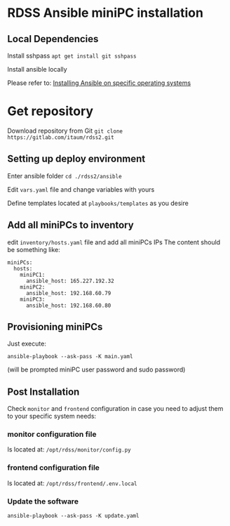 # RDSS Ansible miniPC installation



## Local Dependencies



Install sshpass `apt get install git sshpass`

Install ansible locally

Please refer to:
[Installing Ansible on specific operating systems](https://docs.ansible.com/ansible/latest/installation_guide/intro_installation.html#installing-ansible-on-specific-operating-systems)


# Get repository
Download repository from Git `git clone https://gitlab.com/itaum/rdss2.git`


## Setting up deploy environment
Enter ansible folder ``cd ./rdss2/ansible``

Edit `vars.yaml` file and change variables with yours

Define templates located at `playbooks/templates` as you desire

## Add all miniPCs to inventory

edit `inventory/hosts.yaml` file and add all miniPCs IPs
The content should be something like:

```
miniPCs:
  hosts:
    miniPC1:
      ansible_host: 165.227.192.32
    miniPC2:
      ansible_host: 192.168.60.79
    miniPC3:
      ansible_host: 192.168.60.80
```

## Provisioning miniPCs

Just execute:

`ansible-playbook --ask-pass -K main.yaml`

(will be prompted miniPC user password and sudo password)

## Post Installation

Check `monitor` and `frontend` configuration in case you need to adjust them to your specific system needs:

### monitor configuration file

Is located at: `/opt/rdss/monitor/config.py`

### frontend configuration file

Is located at: `/opt/rdss/frontend/.env.local`

### Update the software

`ansible-playbook --ask-pass -K update.yaml`
